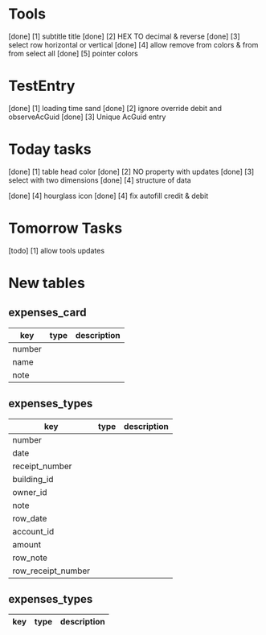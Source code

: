 <!-- Tomorrow TASKS -->

# Tools

[done] [1] subtitle title
[done] [2] HEX TO decimal & reverse
[done] [3] select row horizontal or vertical
[done] [4] allow remove from colors & from from select all
[done] [5] pointer colors

# TestEntry

[done] [1] loading time sand
[done] [2] ignore override debit and observeAcGuid
[done] [3] Unique AcGuid entry

# Today tasks

[done] [1] table head color
[done] [2] NO property with updates
[done] [3] select with two dimensions
[done] [4] structure of data

<!-- testEntry -->

[done] [4] hourglass icon
[done] [4] fix autofill credit & debit

# Tomorrow Tasks

[todo] [1] allow tools updates

# New tables

## expenses_card

| key    | type | description |
| ------ | ---- | ----------- |
| number |      |
| name   |      |
| note   |      |

## expenses_types

| key            | type | description |
| -------------- | ---- | ----------- |
| number         |      |
| date           |      |
| receipt_number |      |
| building_id    |      |
| owner_id       |      |
| note           |      |
| row_date           |      |
| account_id     |      |
| amount         |      |
| row_note           |      |
| row_receipt_number |      |

## expenses_types

| key | type | description |
| --- | ---- | ----------- |
